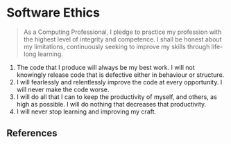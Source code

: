 
# Software Ethics

> As a Computing Professional, I pledge to practice my profession with the highest level of integrity and competence.
> I shall be honest about my limitations, continuously seeking to improve my skills through life-long learning.

1. The code that I produce will always be my best work. I will not knowingly release code that is defective either in behaviour or structure.
2. I will fearlessly and relentlessly improve the code at every opportunity. I will never make the code worse.
3. I will do all that I can to keep the productivity of myself, and others, as high as possible. I will do nothing that decreases that productivity.
4. I will never stop learning and improving my craft.

## References 


<!--stackedit_data:
eyJoaXN0b3J5IjpbLTEzMDI0MjE2NiwtMjA0NTU1Mzg5OF19
-->